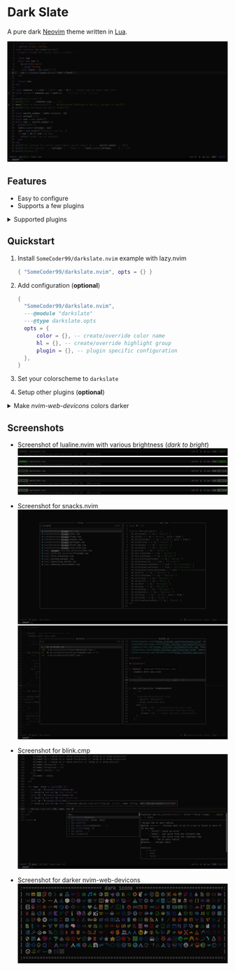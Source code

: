 # Dark Slate
A pure dark [Neovim](https://neovim.io) theme written in [Lua](https://lua.org).

![Dark Slate Theme Preview](https://github.com/SomeCoder99/darkslate.nvim/blob/main/images/preview.png)

## Features
- Easy to configure
- Supports a few plugins

<details>
<summary>Supported plugins</summary>

- [stevearc/oil.nvim](https://github.com/stevearc/oil.nvim) (source [`oil.lua`](lua/darkslate/plugin/oil.lua))
- [folke/flash.nvim](https://github.com/folke/flash.nvim) (source [`flash.lua`](lua/darkslate/plugin/flash.lua))
- [folke/snacks.nvim](https://github.com/folke/snacks.nvim) (source [`snacks.lua`](lua/darkslate/plugin/snacks.lua))
- [lewis6991/gitsigns.nvim](https://github.com/lewis6991/gitsigns.nvim) (source [`gitsigns.lua`](lua/darkslate/plugin/gitsigns.lua))
- [Saghen/blink.cmp](https://github.com/Saghen/blink.cmp) (source [`blink.lua`](lua/darkslate/plugin/blink.lua))
- [folke/lazy.nvim](https://github.com/folke/lazy.nvim) (source [`lazy_nvim.lua`](lua/darkslate/plugin/lazy_nvim.lua))
- [nvim-tree/nvim-web-devicons.nvim](https://github.com/nvim-tree/nvim-web-devicons.nvim) (source [`init.lua`](lua/darkslate/plugin/nvim_web_devicons/init.lua))

</details>

## Quickstart

1. Install `SomeCoder99/darkslate.nvim`
    example with lazy.nvim

    ```lua
    { "SomeCoder99/darkslate.nvim", opts = {} }
    ```

2. Add configuration (**optional**)
    ```lua
    {
      "SomeCoder99/darkslate.nvim",
      ---@module "darkslate"
      ---@type darkslate.opts
      opts = {
          color = {}, -- create/override color name
          hl = {}, -- create/override highlight group
          plugin = {}, -- plugin specific configuration
      },
    }
    ```

3. Set your colorscheme to `darkslate`

4. Setup other plugins (**optional**)
<details>
<summary>Make <i>nvim-web-devicons</i> colors darker</summary>

```lua
{
  "nvim-tree/nvim-web-devicons",
  dependencies = { "SomeCoder99/darkslate.nvim" },
  opts = function (_, opts)
    return require("darkslate.plugin.nvim_web_devicons").tweak_opts(opts)
  end,
}
```

</details>

## Screenshots

- Screenshot of lualine.nvim with various brightness (_dark to bright_)
    ![Screenshot of lualine with brightness -2](https://github.com/SomeCoder99/darkslate.nvim/blob/main/images/screenshot1.png)
    ![Screenshot of lualine with brightness -1](https://github.com/SomeCoder99/darkslate.nvim/blob/main/images/screenshot2.png)
    ![Screenshot of lualine with brightness 0](https://github.com/SomeCoder99/darkslate.nvim/blob/main/images/screenshot3.png)
    ![Screenshot of lualine with brightness 1](https://github.com/SomeCoder99/darkslate.nvim/blob/main/images/screenshot4.png)
    ![Screenshot of lualine with brightness 2](https://github.com/SomeCoder99/darkslate.nvim/blob/main/images/screenshot5.png)

- Screenshot for snacks.nvim
    ![`snacks.picker.files()` screenshot](https://github.com/SomeCoder99/darkslate.nvim/blob/main/images/screenshot6.png)
    ![`snacks.picker.buffers()` screenshot](https://github.com/SomeCoder99/darkslate.nvim/blob/main/images/screenshot7.png)

- Screenshot for blink.cmp
    ![blink.cmp screenshot](https://github.com/SomeCoder99/darkslate.nvim/blob/main/images/screenshot8.png)

- Screenshot for darker nvim-web-devicons
    ![Darker nvim-web-devicons screenshot](https://github.com/SomeCoder99/darkslate.nvim/blob/main/images/screenshot9.png)
